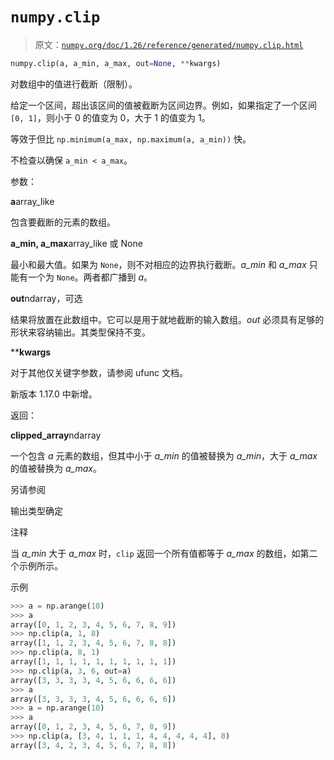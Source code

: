 # `numpy.clip`

> 原文：[`numpy.org/doc/1.26/reference/generated/numpy.clip.html`](https://numpy.org/doc/1.26/reference/generated/numpy.clip.html)

```py
numpy.clip(a, a_min, a_max, out=None, **kwargs)
```

对数组中的值进行截断（限制）。

给定一个区间，超出该区间的值被截断为区间边界。例如，如果指定了一个区间 `[0, 1]`，则小于 0 的值变为 0，大于 1 的值变为 1。

等效于但比 `np.minimum(a_max, np.maximum(a, a_min))` 快。

不检查以确保 `a_min < a_max`。

参数：

**a**array_like

包含要截断的元素的数组。

**a_min, a_max**array_like 或 None

最小和最大值。如果为 `None`，则不对相应的边界执行截断。*a_min* 和 *a_max* 只能有一个为 `None`。两者都广播到 *a*。

**out**ndarray，可选

结果将放置在此数组中。它可以是用于就地截断的输入数组。*out* 必须具有足够的形状来容纳输出。其类型保持不变。

****kwargs**

对于其他仅关键字参数，请参阅 ufunc 文档。

新版本 1.17.0 中新增。

返回：

**clipped_array**ndarray

一个包含 *a* 元素的数组，但其中小于 *a_min* 的值被替换为 *a_min*，大于 *a_max* 的值被替换为 *a_max*。

另请参阅

输出类型确定

注释

当 *a_min* 大于 *a_max* 时，`clip` 返回一个所有值都等于 *a_max* 的数组，如第二个示例所示。

示例

```py
>>> a = np.arange(10)
>>> a
array([0, 1, 2, 3, 4, 5, 6, 7, 8, 9])
>>> np.clip(a, 1, 8)
array([1, 1, 2, 3, 4, 5, 6, 7, 8, 8])
>>> np.clip(a, 8, 1)
array([1, 1, 1, 1, 1, 1, 1, 1, 1, 1])
>>> np.clip(a, 3, 6, out=a)
array([3, 3, 3, 3, 4, 5, 6, 6, 6, 6])
>>> a
array([3, 3, 3, 3, 4, 5, 6, 6, 6, 6])
>>> a = np.arange(10)
>>> a
array([0, 1, 2, 3, 4, 5, 6, 7, 8, 9])
>>> np.clip(a, [3, 4, 1, 1, 1, 4, 4, 4, 4, 4], 8)
array([3, 4, 2, 3, 4, 5, 6, 7, 8, 8]) 
```
